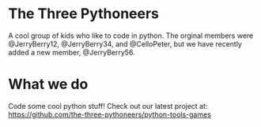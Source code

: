 # The Three Pythoneers
A cool group of kids who like to code in python.
The orginal members were @JerryBerry12, @JerryBerry34, and @CelloPeter, but we have recently added a new member, @JerryBerry56.

# What we do
Code some cool python stuff! Check out our latest project at: https://github.com/the-three-pythoneers/python-tools-games
